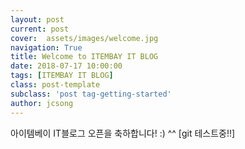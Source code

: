 ```yaml
---
layout: post
current: post
cover:  assets/images/welcome.jpg
navigation: True
title: Welcome to ITEMBAY IT BLOG
date: 2018-07-17 10:00:00
tags: [ITEMBAY IT BLOG]
class: post-template
subclass: 'post tag-getting-started'
author: jcsong
---
```


아이템베이 IT블로그 오픈을 축하합니다! :) ^^ [git 테스트중!!]
